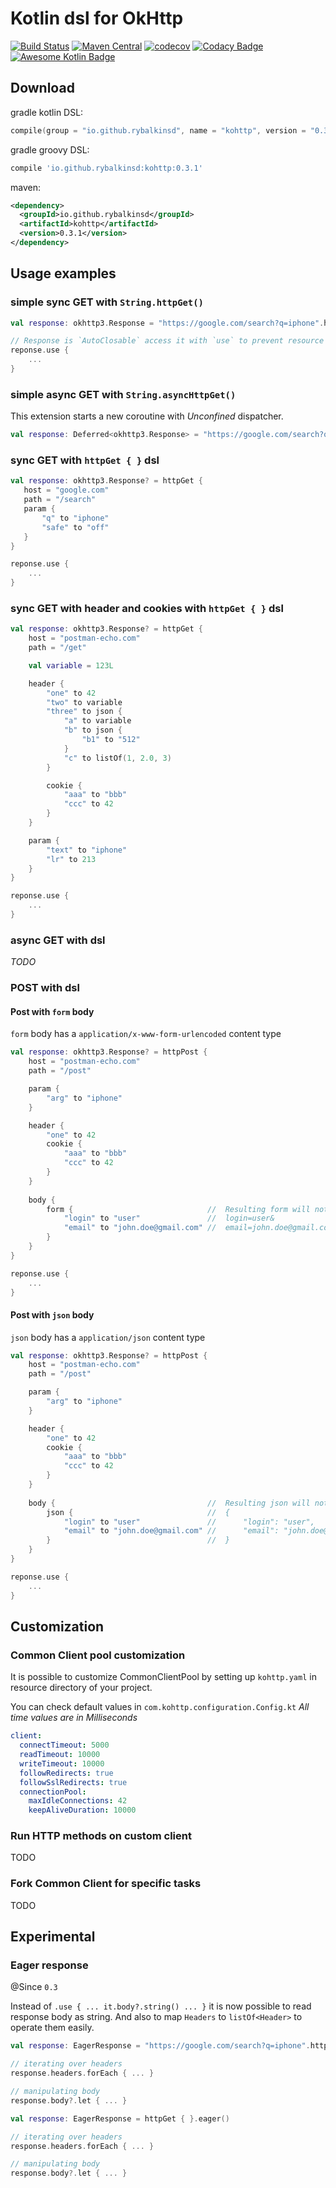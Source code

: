 # Kotlin dsl for OkHttp
[![Build Status](https://travis-ci.org/rybalkinsd/kohttp.svg?branch=master)](https://travis-ci.org/rybalkinsd/kohttp)
[![Maven Central](https://maven-badges.herokuapp.com/maven-central/io.github.rybalkinsd/kohttp/badge.svg)](https://maven-badges.herokuapp.com/maven-central/io.github.rybalkinsd/kohttp)
[![codecov](https://codecov.io/gh/rybalkinsd/kohttp/branch/master/graph/badge.svg)](https://codecov.io/gh/rybalkinsd/kohttp)
[![Codacy Badge](https://api.codacy.com/project/badge/Grade/e072bcbe3dcf4fce87e44443f0721537)](https://www.codacy.com/app/yan.brikl/kohttp?utm_source=github.com&amp;utm_medium=referral&amp;utm_content=rybalkinsd/kohttp&amp;utm_campaign=Badge_Grade)
[![Awesome Kotlin Badge](https://kotlin.link/awesome-kotlin.svg)](https://github.com/KotlinBy/awesome-kotlin)

## Download

gradle kotlin DSL:
```kotlin
compile(group = "io.github.rybalkinsd", name = "kohttp", version = "0.3.1")
```

gradle groovy DSL:
```groovy
compile 'io.github.rybalkinsd:kohttp:0.3.1'
```

maven:
```xml
<dependency>
  <groupId>io.github.rybalkinsd</groupId>
  <artifactId>kohttp</artifactId>
  <version>0.3.1</version>
</dependency>
```




## Usage examples

### simple sync GET with `String.httpGet()`
```kotlin
val response: okhttp3.Response = "https://google.com/search?q=iphone".httpGet()

// Response is `AutoClosable` access it with `use` to prevent resource leakage
reponse.use {
    ...
}
```
   
### simple async GET with `String.asyncHttpGet()`
This extension starts a new coroutine with *Unconfined* dispatcher. 

```kotlin
val response: Deferred<okhttp3.Response> = "https://google.com/search?q=iphone".asyncHttpGet()
```
   
### sync GET with `httpGet { }` dsl
```kotlin
val response: okhttp3.Response? = httpGet {
   host = "google.com"
   path = "/search"
   param {
       "q" to "iphone"
       "safe" to "off"
   }
}

reponse.use {
    ...
}
```

### sync GET with header and cookies with `httpGet { }` dsl
```kotlin
val response: okhttp3.Response? = httpGet {
    host = "postman-echo.com"
    path = "/get"

    val variable = 123L

    header {
        "one" to 42
        "two" to variable
        "three" to json {
            "a" to variable
            "b" to json {
                "b1" to "512"
            }
            "c" to listOf(1, 2.0, 3)
        }

        cookie {
            "aaa" to "bbb"
            "ccc" to 42
        }
    }

    param {
        "text" to "iphone"
        "lr" to 213
    }
}

reponse.use {
    ...
}
```
### async GET with dsl
*TODO*

### POST with dsl

#### Post with `form` body
`form` body has a `application/x-www-form-urlencoded` content type
```kotlin
val response: okhttp3.Response? = httpPost {
    host = "postman-echo.com"
    path = "/post"

    param {
        "arg" to "iphone"
    }

    header {
        "one" to 42
        cookie {
            "aaa" to "bbb"
            "ccc" to 42
        }
    }
    
    body {
        form {                              //  Resulting form will not contain ' ', '\t', '\n'
            "login" to "user"               //  login=user&
            "email" to "john.doe@gmail.com" //  email=john.doe@gmail.com
        }
    }
}

reponse.use {
    ...
}
```

#### Post with `json` body
`json` body has a `application/json` content type
```kotlin
val response: okhttp3.Response? = httpPost {
    host = "postman-echo.com"
    path = "/post"

    param {
        "arg" to "iphone"
    }

    header {
        "one" to 42
        cookie {
            "aaa" to "bbb"
            "ccc" to 42
        }
    }
    
    body {                                  //  Resulting json will not contain ' ', '\t', '\n'
        json {                              //  {
            "login" to "user"               //      "login": "user",
            "email" to "john.doe@gmail.com" //      "email": "john.doe@gmail.com" 
        }                                   //  }
    }
}

reponse.use {
    ...
}
```

## Customization

### Common Client pool customization
It is possible to customize CommonClientPool by setting up `kohttp.yaml` in resource directory of your project.

You can check default values in `com.kohttp.configuration.Config.kt`
*All time values are in Milliseconds*


```yaml
client:
  connectTimeout: 5000
  readTimeout: 10000
  writeTimeout: 10000
  followRedirects: true
  followSslRedirects: true
  connectionPool:
    maxIdleConnections: 42
    keepAliveDuration: 10000
```

### Run HTTP methods on custom client
TODO

### Fork Common Client for specific tasks
TODO


## Experimental

### Eager response
@Since `0.3`

Instead of `.use { ... it.body?.string() ... }` it is now possible to read response body as string.
And also to map `Headers` to `listOf<Header>` to operate them easily.

```kotlin
val response: EagerResponse = "https://google.com/search?q=iphone".httpGet().eager()

// iterating over headers
response.headers.forEach { ... }

// manipulating body
response.body?.let { ... }

```

```kotlin
val response: EagerResponse = httpGet { }.eager()

// iterating over headers
response.headers.forEach { ... }

// manipulating body
response.body?.let { ... }
```
